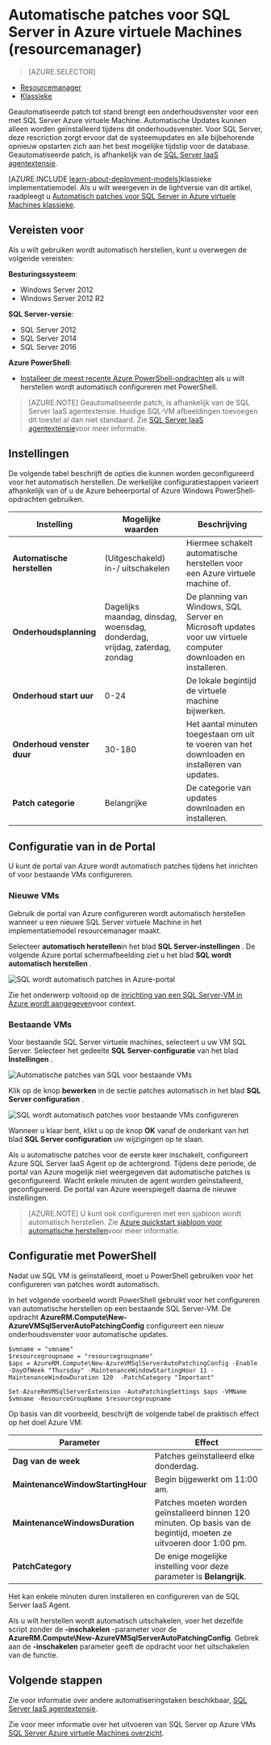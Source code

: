 <properties
    pageTitle="Automatische patches voor SQL Server VMs (resourcemanager) | Microsoft Azure"
    description="Dit artikel wordt uitgelegd de functie Automatische patches voor SQL Server virtuele Machines uitgevoerd in Azure wordt aangegeven met Resource Manager."
    services="virtual-machines-windows"
    documentationCenter="na"
    authors="rothja"
    manager="jhubbard"
    editor=""
    tags="azure-resource-manager"/>
<tags
    ms.service="virtual-machines-windows"
    ms.devlang="na"
    ms.topic="article"
    ms.tgt_pltfrm="vm-windows-sql-server"
    ms.workload="infrastructure-services"
    ms.date="08/19/2016"
    ms.author="jroth" />

# <a name="automated-patching-for-sql-server-in-azure-virtual-machines-resource-manager"></a>Automatische patches voor SQL Server in Azure virtuele Machines (resourcemanager)

> [AZURE.SELECTOR]
- [Resourcemanager](virtual-machines-windows-sql-automated-patching.md)
- [Klassieke](virtual-machines-windows-classic-sql-automated-patching.md)

Geautomatiseerde patch tot stand brengt een onderhoudsvenster voor een met SQL Server Azure virtuele Machine. Automatische Updates kunnen alleen worden geïnstalleerd tijdens dit onderhoudsvenster. Voor SQL Server, deze rescriction zorgt ervoor dat de systeemupdates en alle bijbehorende opnieuw opstarten zich aan het best mogelijke tijdstip voor de database. Geautomatiseerde patch, is afhankelijk van de [SQL Server IaaS agentextensie](virtual-machines-windows-sql-server-agent-extension.md).

[AZURE.INCLUDE [learn-about-deployment-models](../../includes/learn-about-deployment-models-rm-include.md)]klassieke implementatiemodel. Als u wilt weergeven in de lightversie van dit artikel, raadpleegt u [Automatisch patches voor SQL Server in Azure virtuele Machines klassieke](virtual-machines-windows-classic-sql-automated-patching.md).

## <a name="prerequisites"></a>Vereisten voor

Als u wilt gebruiken wordt automatisch herstellen, kunt u overwegen de volgende vereisten:

**Besturingssysteem**:

- Windows Server 2012
- Windows Server 2012 R2

**SQL Server-versie**:

- SQL Server 2012
- SQL Server 2014
- SQL Server 2016

**Azure PowerShell**:

- [Installeer de meest recente Azure PowerShell-opdrachten](../powershell-install-configure.md) als u wilt herstellen wordt automatisch configureren met PowerShell.

>[AZURE.NOTE] Geautomatiseerde patch, is afhankelijk van de SQL Server IaaS agentextensie. Huidige SQL-VM afbeeldingen toevoegen dit toestel al dan niet standaard. Zie [SQL Server IaaS agentextensie](virtual-machines-windows-sql-server-agent-extension.md)voor meer informatie.

## <a name="settings"></a>Instellingen

De volgende tabel beschrijft de opties die kunnen worden geconfigureerd voor het automatisch herstellen. De werkelijke configuratiestappen varieert afhankelijk van of u de Azure beheerportal of Azure Windows PowerShell-opdrachten gebruiken.

|Instelling|Mogelijke waarden|Beschrijving|
|---|---|---|
|**Automatische herstellen**|(Uitgeschakeld) in-/ uitschakelen|Hiermee schakelt automatische herstellen voor een Azure virtuele machine of.|
|**Onderhoudsplanning**|Dagelijks maandag, dinsdag, woensdag, donderdag, vrijdag, zaterdag, zondag|De planning van Windows, SQL Server en Microsoft updates voor uw virtuele computer downloaden en installeren.|
|**Onderhoud start uur**|0-24|De lokale begintijd de virtuele machine bijwerken.|
|**Onderhoud venster duur**|30-180|Het aantal minuten toegestaan om uit te voeren van het downloaden en installeren van updates.|
|**Patch categorie**|Belangrijke|De categorie van updates downloaden en installeren.|

## <a name="configuration-in-the-portal"></a>Configuratie van in de Portal
U kunt de portal van Azure wordt automatisch patches tijdens het inrichten of voor bestaande VMs configureren.

### <a name="new-vms"></a>Nieuwe VMs
Gebruik de portal van Azure configureren wordt automatisch herstellen wanneer u een nieuwe SQL Server virtuele Machine in het implementatiemodel resourcemanager maakt.

Selecteer **automatisch herstellen**in het blad **SQL Server-instellingen** . De volgende Azure portal schermafbeelding ziet u het blad **SQL wordt automatisch herstellen** .

![SQL wordt automatisch patches in Azure-portal](./media/virtual-machines-windows-sql-automated-patching/azure-sql-arm-patching.png)

Zie het onderwerp voltooid op de [inrichting van een SQL Server-VM in Azure wordt aangegeven](virtual-machines-windows-portal-sql-server-provision.md)voor context.

### <a name="existing-vms"></a>Bestaande VMs
Voor bestaande SQL Server virtuele machines, selecteert u uw VM SQL Server. Selecteer het gedeelte **SQL Server-configuratie** van het blad **Instellingen** .

![Automatische patches van SQL voor bestaande VMs](./media/virtual-machines-windows-sql-automated-patching/azure-sql-rm-patching-existing-vms.png)

Klik op de knop **bewerken** in de sectie patches automatisch in het blad **SQL Server configuration** .

![SQL wordt automatisch patches voor bestaande VMs configureren](./media/virtual-machines-windows-sql-automated-patching/azure-sql-rm-patching-configuration.png)

Wanneer u klaar bent, klikt u op de knop **OK** vanaf de onderkant van het blad **SQL Server configuration** uw wijzigingen op te slaan.

Als u automatische patches voor de eerste keer inschakelt, configureert Azure SQL Server IaaS Agent op de achtergrond. Tijdens deze periode, de portal van Azure mogelijk niet weergegeven dat automatische patches is geconfigureerd. Wacht enkele minuten de agent worden geïnstalleerd, geconfigureerd. De portal van Azure weerspiegelt daarna de nieuwe instellingen.

>[AZURE.NOTE] U kunt ook configureren met een sjabloon wordt automatisch herstellen. Zie [Azure quickstart sjabloon voor automatische herstellen](https://github.com/Azure/azure-quickstart-templates/tree/master/101-vm-sql-existing-autopatching-update)voor meer informatie.

## <a name="configuration-with-powershell"></a>Configuratie met PowerShell

Nadat uw SQL VM is geïnstalleerd, moet u PowerShell gebruiken voor het configureren van patches wordt automatisch.

In het volgende voorbeeld wordt PowerShell gebruikt voor het configureren van automatische herstellen op een bestaande SQL Server-VM. De opdracht **AzureRM.Compute\New-AzureVMSqlServerAutoPatchingConfig** configureert een nieuw onderhoudsvenster voor automatische updates.

    $vmname = "vmname"
    $resourcegroupname = "resourcegroupname"
    $aps = AzureRM.Compute\New-AzureVMSqlServerAutoPatchingConfig -Enable -DayOfWeek "Thursday" -MaintenanceWindowStartingHour 11 -MaintenanceWindowDuration 120  -PatchCategory "Important"

    Set-AzureRmVMSqlServerExtension -AutoPatchingSettings $aps -VMName $vmname -ResourceGroupName $resourcegroupname

Op basis van dit voorbeeld, beschrijft de volgende tabel de praktisch effect op het doel Azure VM:

|Parameter|Effect|
|---|---|
|**Dag van de week**|Patches geïnstalleerd elke donderdag.|
|**MaintenanceWindowStartingHour**|Begin bijgewerkt om 11:00 am.|
|**MaintenanceWindowsDuration**|Patches moeten worden geïnstalleerd binnen 120 minuten. Op basis van de begintijd, moeten ze uitvoeren door 1:00 pm.|
|**PatchCategory**|De enige mogelijke instelling voor deze parameter is **Belangrijk**.|

Het kan enkele minuten duren installeren en configureren van de SQL Server IaaS Agent.

Als u wilt herstellen wordt automatisch uitschakelen, voer het dezelfde script zonder de **-inschakelen** -parameter voor de **AzureRM.Compute\New-AzureVMSqlServerAutoPatchingConfig**. Gebrek aan de **-inschakelen** parameter geeft de opdracht voor het uitschakelen van de functie.

## <a name="next-steps"></a>Volgende stappen

Zie voor informatie over andere automatiseringstaken beschikbaar, [SQL Server IaaS agentextensie](virtual-machines-windows-sql-server-agent-extension.md).

Zie voor meer informatie over het uitvoeren van SQL Server op Azure VMs [SQL Server Azure virtuele Machines overzicht](virtual-machines-windows-sql-server-iaas-overview.md).
